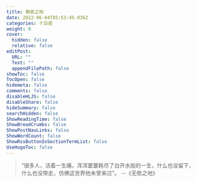 ```yaml
---
title: 無依之地
date: 2022-06-04T05:53:45.036Z
categories: 十日痰
weight: 0
cover:
  hidden: false
  relative: false
editPost:
  URL: ""
  Text: ""
  appendFilePath: false
showToc: false
TocOpen: false
hidemeta: false
comments: false
disableHLJS: false
disableShare: false
hideSummary: false
searchHidden: false
ShowReadingTime: false
ShowBreadCrumbs: false
ShowPostNavLinks: false
ShowWordCount: false
ShowRssButtonInSectionTermList: false
UseHugoToc: false
---
```

> “很多人，活着一生痛，浑浑噩噩耗尽了白开水般的一生，什么也没留下，什么也没带走，仿佛这世界他未曾来过”。 --《无依之地》